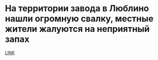 # На территории завода в Люблино нашли огромную свалку, местные жители жалуются на неприятный запах



[LINK](https://varlamov.ru/3001073.html)